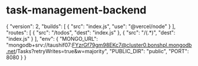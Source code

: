 # task-management-backend

{
  "version": 2,
  "builds": [
    {
      "src": "index.js",
      "use": "@vercel/node"
    }
  ],
  "routes": [
    { "src": "/todos", "dest": "index.js" },
    { "src": "/(.*)", "dest": "index.js" }
  ],
  "env": {
    "MONGO_URL": "mongodb+srv://taushif07:FYzrGf79gm98EKc7@cluster0.bonshpl.mongodb.net/Tasks?retryWrites=true&w=majority",
    "PUBLIC_DIR": "public",
    "PORT": 8080
  }
}
